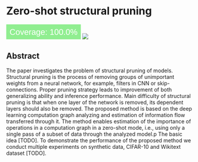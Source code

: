 # Zero-shot structural pruning

[<img src="coverage-badge.svg">](https://github.com/intsystems/SoftwareTemplate-simplified/tree/master)
[<img src="https://img.shields.io/badge/github%20pages-121013?style=for-the-badge&logo=github&logoColor=white">](https://intsystems.github.io/SoftwareTemplate-simplified)

## Abstract
The paper investigates the problem of structural pruning of models. Structural pruning is the process of removing groups of unimportant weights from a neural network, for example, filters in CNN or skip-connections. Proper pruning strategy leads to improvement of both generalizing ability and inference performance. Main difficulty of structural pruning is that when one layer of the network is removed, its dependent layers should also be removed. The proposed method is based on the deep learning computation graph analyzing and estimation of information flow transferred through it. The method enables estimation of the importance of operations in a computation graph in a zero-shot mode, i.e., using only a single pass of a subset of data through the analyzed model.p The basic idea [TODO]. To demonstrate the performance of the proposed method we conduct multiple experiments on synthetic data, CIFAR-10 and Wikitext dataset [TODO].

